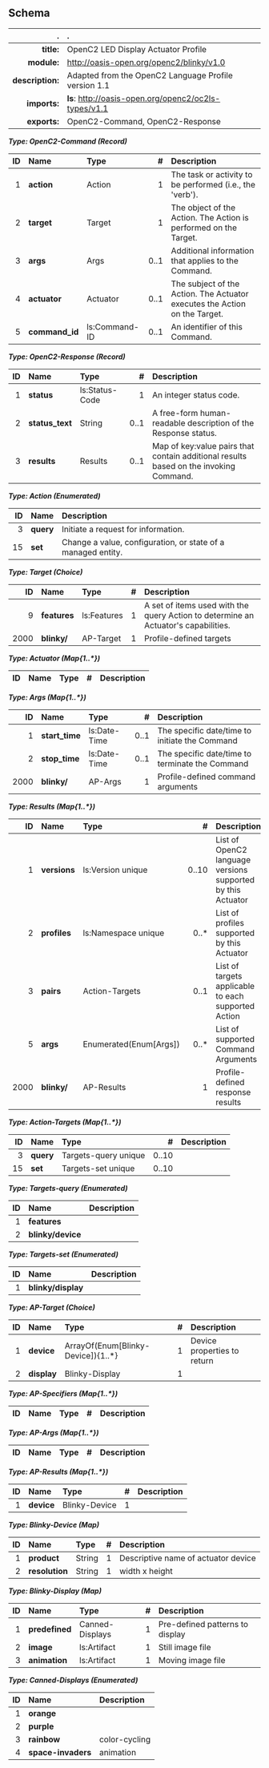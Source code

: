 ## Schema
| . | . |
| ---: | :--- |
| **title:** | OpenC2 LED Display Actuator Profile |
| **module:** | http://oasis-open.org/openc2/blinky/v1.0 |
| **description:** | Adapted from the OpenC2 Language Profile version 1.1 |
| **imports:** | **ls**:&nbsp;http://oasis-open.org/openc2/oc2ls-types/v1.1 |
| **exports:** | OpenC2-Command, OpenC2-Response |

**_Type: OpenC2-Command (Record)_**

| ID | Name | Type | # | Description |
| ---: | :--- | :--- | ---: | :--- |
| 1 | **action** | Action | 1 | The task or activity to be performed (i.e., the 'verb'). |
| 2 | **target** | Target | 1 | The object of the Action. The Action is performed on the Target. |
| 3 | **args** | Args | 0..1 | Additional information that applies to the Command. |
| 4 | **actuator** | Actuator | 0..1 | The subject of the Action. The Actuator executes the Action on the Target. |
| 5 | **command_id** | ls:Command-ID | 0..1 | An identifier of this Command. |

**_Type: OpenC2-Response (Record)_**

| ID | Name | Type | # | Description |
| ---: | :--- | :--- | ---: | :--- |
| 1 | **status** | ls:Status-Code | 1 | An integer status code. |
| 2 | **status_text** | String | 0..1 | A free-form human-readable description of the Response status. |
| 3 | **results** | Results | 0..1 | Map of key:value pairs that contain additional results based on the invoking Command. |

**_Type: Action (Enumerated)_**

| ID | Name | Description |
| ---: | :--- | :--- |
| 3 | **query** | Initiate a request for information. |
| 15 | **set** | Change a value, configuration, or state of a managed entity. |

**_Type: Target (Choice)_**

| ID | Name | Type | # | Description |
| ---: | :--- | :--- | ---: | :--- |
| 9 | **features** | ls:Features | 1 | A set of items used with the query Action to determine an Actuator's capabilities. |
| 2000 | **blinky/** | AP-Target | 1 | Profile-defined targets |

**_Type: Actuator (Map{1..*})_**

| ID | Name | Type | # | Description |
| ---: | :--- | :--- | ---: | :--- |

**_Type: Args (Map{1..*})_**

| ID | Name | Type | # | Description |
| ---: | :--- | :--- | ---: | :--- |
| 1 | **start_time** | ls:Date-Time | 0..1 | The specific date/time to initiate the Command |
| 2 | **stop_time** | ls:Date-Time | 0..1 | The specific date/time to terminate the Command |
| 2000 | **blinky/** | AP-Args | 1 | Profile-defined command arguments |

**_Type: Results (Map{1..*})_**

| ID | Name | Type | # | Description |
| ---: | :--- | :--- | ---: | :--- |
| 1 | **versions** | ls:Version unique | 0..10 | List of OpenC2 language versions supported by this Actuator |
| 2 | **profiles** | ls:Namespace unique | 0..* | List of profiles supported by this Actuator |
| 3 | **pairs** | Action-Targets | 0..1 | List of targets applicable to each supported Action |
| 5 | **args** | Enumerated(Enum[Args]) | 0..* | List of supported Command Arguments |
| 2000 | **blinky/** | AP-Results | 1 | Profile-defined response results |

**_Type: Action-Targets (Map{1..*})_**

| ID | Name | Type | # | Description |
| ---: | :--- | :--- | ---: | :--- |
| 3 | **query** | Targets-query unique | 0..10 |  |
| 15 | **set** | Targets-set unique | 0..10 |  |

**_Type: Targets-query (Enumerated)_**

| ID | Name | Description |
| ---: | :--- | :--- |
| 1 | **features** |  |
| 2 | **blinky/device** |  |

**_Type: Targets-set (Enumerated)_**

| ID | Name | Description |
| ---: | :--- | :--- |
| 1 | **blinky/display** |  |

**_Type: AP-Target (Choice)_**

| ID | Name | Type | # | Description |
| ---: | :--- | :--- | ---: | :--- |
| 1 | **device** | ArrayOf(Enum[Blinky-Device]){1..*} | 1 | Device properties to return |
| 2 | **display** | Blinky-Display | 1 |  |

**_Type: AP-Specifiers (Map{1..*})_**

| ID | Name | Type | # | Description |
| ---: | :--- | :--- | ---: | :--- |

**_Type: AP-Args (Map{1..*})_**

| ID | Name | Type | # | Description |
| ---: | :--- | :--- | ---: | :--- |

**_Type: AP-Results (Map{1..*})_**

| ID | Name | Type | # | Description |
| ---: | :--- | :--- | ---: | :--- |
| 1 | **device** | Blinky-Device | 1 |  |

**_Type: Blinky-Device (Map)_**

| ID | Name | Type | # | Description |
| ---: | :--- | :--- | ---: | :--- |
| 1 | **product** | String | 1 | Descriptive name of actuator device |
| 2 | **resolution** | String | 1 | width x height |

**_Type: Blinky-Display (Map)_**

| ID | Name | Type | # | Description |
| ---: | :--- | :--- | ---: | :--- |
| 1 | **predefined** | Canned-Displays | 1 | Pre-defined patterns to display |
| 2 | **image** | ls:Artifact | 1 | Still image file |
| 3 | **animation** | ls:Artifact | 1 | Moving image file |

**_Type: Canned-Displays (Enumerated)_**

| ID | Name | Description |
| ---: | :--- | :--- |
| 1 | **orange** |  |
| 2 | **purple** |  |
| 3 | **rainbow** | color-cycling |
| 4 | **space-invaders** | animation |
